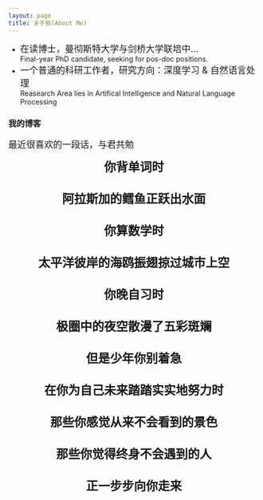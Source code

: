 ```yaml
---
layout: page
title: 关于我(About Me) 
---
```


* <font size="4">在读博士，曼彻斯特大学与剑桥大学联培中...</font>     
Final-year PhD candidate, seeking for pos-doc positions. 
* <font size="4">一个普通的科研工作者，研究方向：深度学习 & 自然语言处理</font>  
Reasearch Area lies in Artifical Intelligence and Natural Language Processing            
<p>



<html>


<h3> 我的博客 </h3>  
<font size="4">
最近很喜欢的一段话，与君共勉
  </font> 
<body background="https://github.com/jiaruncao/jiaruncao.github.io/blob/master/images/background.jpeg">
<p style="text-align:center;">          
<font size="5">               
<strong>你背单词时</strong><br />                    
<br />
<strong>阿拉斯加的鳕鱼正跃出水面</strong><br />                   
<br />
<strong>你算数学时</strong><br />     
<br />
<strong>太平洋彼岸的海鸥振翅掠过城市上空</strong><br />      
<br />
<strong>你晚自习时</strong><br />  
<br />
<strong>极圈中的夜空散漫了五彩斑斓</strong><br />      
<br />
<strong>但是少年你别着急</strong><br />      
<br />
<strong>在你为自己未来踏踏实实地努力时</strong><br />    
<br />
<strong>那些你感觉从来不会看到的景色</strong><br />     
<br />
<strong>那些你觉得终身不会遇到的人</strong><br />       
<br />
<strong>正一步步向你走来</strong><br />       
<br /> 
 </font> 
</p> 
</body>

</html>

